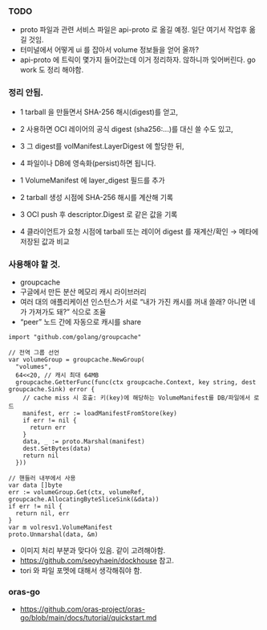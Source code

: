 ### TODO
- proto 파일과 관련 서비스 파일은 api-proto 로 옮길 예정. 일단 여기서 작업후 옮길 것임.  
- 터미널에서 어떻게 ui 를 잡아서 volume 정보들을 얻어 올까?  
- api-proto 에 트릭이 몇가지 들어갔는데 이거 정리하자. 않하니까 잊어버린다. go work 도 정리 해야함.

### 정리 안됨.
- 1 tarball 을 만들면서 SHA-256 해시(digest)를 얻고,  
- 2 사용하면 OCI 레이어의 공식 digest (sha256:...)를 대신 쓸 수도 있고,  
- 3 그 digest를 volManifest.LayerDigest 에 할당한 뒤,  
- 4 파일이나 DB에 영속화(persist)하면 됩니다.  

- 1 VolumeManifest 에 layer_digest 필드를 추가  
- 2 tarball 생성 시점에 SHA-256 해시를 계산해 기록  
- 3 OCI push 후 descriptor.Digest 로 같은 값을 기록  
- 4 클라이언트가 요청 시점에 tarball 또는 레이어 digest 를 재계산/확인 → 메타에 저장된 값과 비교  

### 사용해야 할 것.
- groupcache
- 구글에서 만든 분산 메모리 캐시 라이브러리  
- 여러 대의 애플리케이션 인스턴스가 서로 “내가 가진 캐시를 꺼내 쓸래? 아니면 네가 가져가도 돼?” 식으로 조율  
- “peer” 노드 간에 자동으로 캐시를 share  

```aiignore
import "github.com/golang/groupcache"

// 전역 그룹 선언
var volumeGroup = groupcache.NewGroup(
  "volumes",
  64<<20, // 캐시 최대 64MB
  groupcache.GetterFunc(func(ctx groupcache.Context, key string, dest groupcache.Sink) error {
    // cache miss 시 호출: 키(key)에 해당하는 VolumeManifest를 DB/파일에서 로드
    manifest, err := loadManifestFromStore(key)
    if err != nil {
      return err
    }
    data, _ := proto.Marshal(manifest)
    dest.SetBytes(data)
    return nil
  }))

// 핸들러 내부에서 사용
var data []byte
err := volumeGroup.Get(ctx, volumeRef, groupcache.AllocatingByteSliceSink(&data))
if err != nil {
  return nil, err
}
var m volresv1.VolumeManifest
proto.Unmarshal(data, &m)

```

- 이미지 처리 부분과 맞다아 있음. 같이 고려해야함.  
- https://github.com/seoyhaein/dockhouse 참고.  
- tori 와 파일 포멧에 대해서 생각해줘야 함.  

### oras-go
- https://github.com/oras-project/oras-go/blob/main/docs/tutorial/quickstart.md